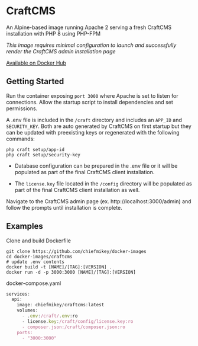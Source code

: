 # **CraftCMS**

An Alpine-based image running Apache 2 serving a fresh CraftCMS installation with
PHP 8 using PHP-FPM

_This image requires minimal configuration to launch and successfully render the
CraftCMS admin installation page_

[Available on Docker Hub](https://hub.docker.com/r/chiefmikey/craftcms)

## **Getting Started**

Run the container exposing `port 3000` where Apache is set to listen for
connections. Allow the startup script to install dependencies and set
permissions.

A .env file is included in the `/craft` directory and includes an `APP_ID` and
`SECURITY_KEY`. Both are auto generated by CraftCMS on first startup but they
can be updated with preexisting keys or regenerated with the following commands:

```shell
php craft setup/app-id
php craft setup/security-key
```

- Database configuration can be prepared in the .env file or it will be
  populated as part of the final CraftCMS client installation.

- The `license.key` file located in the `/config` directory will be populated as
  part of the final CraftCMS client installation as well.

Navigate to the CraftCMS admin page (ex. http://localhost:3000/admin) and follow
the prompts until installation is complete.

## Examples

Clone and build Dockerfile

```shell
git clone https://github.com/chiefmikey/docker-images
cd docker-images/craftcms
# update .env contents
docker build -t [NAME]/[TAG]:[VERSION] .
docker run -d -p 3000:3000 [NAME]/[TAG]:[VERSION]
```

docker-compose.yaml

```js
services:
  api:
    image: chiefmikey/craftcms:latest
    volumes:
      - .env:/craft/.env:ro
      - license.key:/craft/config/license.key:ro
      - composer.json:/craft/composer.json:ro
    ports:
      - "3000:3000"
```
